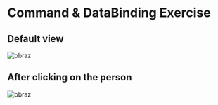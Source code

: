 # Command & DataBinding Exercise 

## Default view
![obraz](https://github.com/user-attachments/assets/ece3de07-413e-4c90-a261-349c01a25809)

## After clicking on the person
![obraz](https://github.com/user-attachments/assets/3c74d8e4-ecba-4a39-be7d-054237d64f66)
